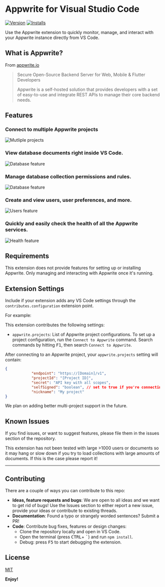 # Appwrite for Visual Studio Code

<!-- region exclude-from-marketplace -->

[![Version](https://vsmarketplacebadge.apphb.com/version/streamlux.vscode-appwrite.svg)](https://marketplace.visualstudio.com/items?itemName=streamlux.vscode-appwrite) [![Installs](https://vsmarketplacebadge.apphb.com/installs-short/streamlux.vscode-appwrite.svg)](https://marketplace.visualstudio.com/items?itemName=streamlux.vscode-appwrite)

<!-- endregion exclude-from-marketplace -->

Use the Appwrite extension to quickly monitor, manage, and interact with your Appwrite instance directly from VS Code.

## What is Appwrite?

From [appwrite.io](https://appwrite.io)

> Secure Open-Source Backend Server for Web, Mobile & Flutter Developers
>
> Appwrite is a self-hosted solution that provides developers with a set of easy-to-use and integrate REST APIs to manage their core backend needs.

## Features

### Connect to multiple Appwrite projects

![Mutliple projects](media/features/projects/projectsView1.gif)

### View database documents right inside VS Code.

![Database feature](media/features/database/scr2.png)

### Manage database collection permissions and rules.

![Database feature](media/features/database/scr1.png)

### Create and view users, user preferences, and more.
![Users feature](media/features/users/scr1.png)

### Quickly and easily check the health of all the Appwrite services.

![Health feature](media/features/health/scr1.png)

## Requirements

This extension does not provide features for setting up or installing Appwrite. Only managing and interacting with Appwrite once it's running.

## Extension Settings

Include if your extension adds any VS Code settings through the `contributes.configuration` extension point.

For example:

This extension contributes the following settings:

* `appwrite.projects`: List of Appwrite project configurations. To set up a project configuration, run the `Connect to Appwrite` command. Search commands by hitting <kbd>F1</kbd>, then search `Connect to Appwrite`.

After connecting to an Appwrite project, your `appwrite.projects` setting will contain:

```json
{
            "endpoint": "https://[Domain]/v1",
            "projectId": "[Project ID]",
            "secret": "API key with all scopes",
            "selfSigned": "boolean", // set to true if you're connecting to Appwrite over localhost
            "nickname": "My project"
}
```

We plan on adding better multi-project support in the future.

## Known Issues

If you find issues, or want to suggest features, please file them in the issues section of the repository.

This extension has not been tested with large >1000 users or documents so it may hang or slow down if you try to load collections with large amounts of documents. If this is the case please report it!

-----------------------------------------------------------------------------------------------------------

## Contributing

There are a couple of ways you can contribute to this repo:

* **Ideas, feature requests and bugs**: We are open to all ideas and we want to get rid of bugs! Use the Issues section to either report a new issue, provide your ideas or contribute to existing threads.
* **Documentation**: Found a typo or strangely worded sentences? Submit a PR!
* **Code**: Contribute bug fixes, features or design changes:
  * Clone the repository locally and open in VS Code.
  * Open the terminal (press <kbd>CTRL</kbd>+ <kbd>\`</kbd>) and run `npm install`.
  * Debug: press <kbd>F5</kbd> to start debugging the extension.

## License

[MIT](LICENSE.md)

**Enjoy!**
